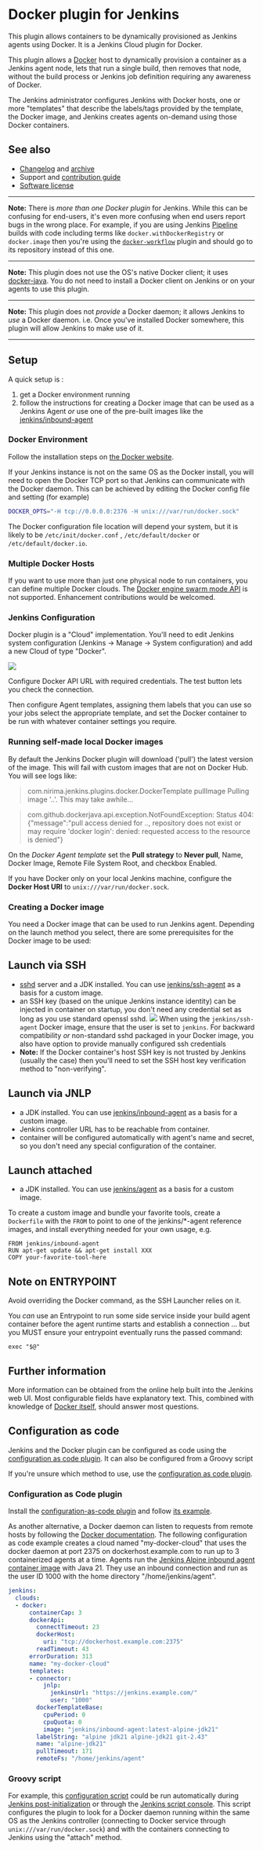 # Docker plugin for Jenkins

This plugin allows containers to be dynamically provisioned as Jenkins agents using Docker.
It is a Jenkins Cloud plugin for Docker.

This plugin allows a [Docker](https://docs.docker.com/) host to dynamically provision a container as a Jenkins agent node,
lets that run a single build,
then removes that node,
without the build process or Jenkins job definition
requiring any awareness of Docker.

The Jenkins administrator configures Jenkins with
Docker hosts,
one or more "templates"
that describe
the labels/tags provided by the template,
the Docker image,
and Jenkins creates agents on-demand using those Docker containers.

## See also
* [Changelog](https://plugins.jenkins.io/docker-plugin/releases/) and [archive](https://github.com/jenkinsci/docker-plugin/blob/docker-plugin-1.3.0/CHANGELOG.md)
* Support and [contribution guide](CONTRIBUTING.md)
* [Software license](LICENSE)

----

**Note:** There is _more than one Docker plugin_ for Jenkins.
While this can be confusing for end-users, it's even more confusing when end users report bugs in the wrong place.
For example, if you are using Jenkins
[Pipeline](https://jenkins.io/doc/book/pipeline/docker/)
builds with code including terms like
`docker.withDockerRegistry`
or
`docker.image`
then you're using the
[`docker-workflow`](https://plugins.jenkins.io/docker-workflow)
plugin and should go to its repository instead of this one.

----

**Note:** This plugin does not use the OS's native Docker client;
it uses [docker-java](https://github.com/docker-java/docker-java).
You do not need to install a Docker client on Jenkins or on your agents to use this plugin.

----

**Note:** This plugin does not _provide_ a Docker daemon; it allows Jenkins to _use_ a Docker daemon.
i.e. Once you've installed Docker somewhere, this plugin will allow Jenkins to make use of it.

----

## Setup

A quick setup is :

1. get a Docker environment running
1. follow the instructions for creating a Docker image that can be used
as a Jenkins Agent
_or_ use one of the pre-built images
like the [jenkins/inbound-agent](https://hub.docker.com/r/jenkins/inbound-agent/)

### Docker Environment

Follow the installation steps on [the Docker website](https://docs.docker.com/).

If your Jenkins instance is not on the same OS as the Docker install,
you will need to open the Docker TCP port so that Jenkins can communicate with the Docker daemon.
This can be achieved by editing the Docker config file and setting (for example)

```sh
DOCKER_OPTS="-H tcp://0.0.0.0:2376 -H unix:///var/run/docker.sock"
```

The Docker configuration file location will depend your system, but it
is likely to be
`/etc/init/docker.conf`
,
`/etc/default/docker`
or
`/etc/default/docker.io`.

### Multiple Docker Hosts

If you want to use more than just one physical node to run containers, you can define multiple Docker clouds.
The [Docker engine swarm mode API](https://docs.docker.com/engine/swarm/) is not supported.
Enhancement contributions would be welcomed.

### Jenkins Configuration

Docker plugin is a "Cloud" implementation.
You'll need to edit Jenkins system configuration
(Jenkins -> Manage -> System configuration)
and add a new Cloud of type "Docker".

![](docs/images/add-new-docker-cloud.png)

Configure Docker API URL with required credentials.
The test button lets you check the connection.

Then configure Agent templates,
assigning them labels that you can use so your jobs select the appropriate template,
and set the Docker container to be run with whatever container settings you require.

### Running self-made local Docker images

By default the Jenkins Docker plugin will download ('pull') the latest version of the image.
This will fail with custom images that are not on Docker Hub.
You will see logs like:

> com.nirima.jenkins.plugins.docker.DockerTemplate pullImage
> Pulling image '..'. This may take awhile...

> com.github.dockerjava.api.exception.NotFoundException: Status 404: {"message":"pull access denied for .., repository does not exist or may require 'docker login': denied: requested access to the resource is denied"}

On the _Docker Agent template_ set the **Pull strategy** to **Never pull**, Name, Docker Image, Remote File System Root, and checkbox Enabled.

If you have Docker only on your local Jenkins machine, configure the  **Docker Host URI** to `unix:///var/run/docker.sock`.

### Creating a Docker image

You need a Docker image that can be used to run Jenkins agent.
Depending on the launch method you select, there are some prerequisites
for the Docker image to be used:

## Launch via SSH

-   [sshd](https://linux.die.net/man/8/sshd) server and a JDK installed.
    You can use
    [jenkins/ssh-agent](https://hub.docker.com/r/jenkins/ssh-agent/)
    as a basis for a custom image.
-   an SSH key (based on the unique Jenkins instance identity) can be
    injected in container on startup, you don't need any credential set
    as long as you use standard openssl sshd.
    ![](docs/images/connect-with-ssh.png)
    When using the `jenkins/ssh-agent` Docker image, ensure that the user
    is set to `jenkins`.
    For backward compatibility *or* non-standard sshd packaged in your
    Docker image, you also have option to provide manually configured
    ssh credentials
-   **Note:** If the Docker container's host SSH key is not trusted by
    Jenkins (usually the case) then you'll need to set the SSH host key
    verification method to "non-verifying".

## Launch via JNLP

-   a JDK installed.
    You can use
    [jenkins/inbound-agent](https://hub.docker.com/r/jenkins/inbound-agent/)
    as a basis for a custom image.
-   Jenkins controller URL has to be reachable from container.
-   container will be configured automatically with agent's name and
    secret, so you don't need any special configuration of the container.

## Launch attached

-   a JDK installed.
    You can use
    [jenkins/agent](https://hub.docker.com/r/jenkins/agent/)
    as a basis for a custom image.

To create a custom image and bundle your favorite tools,
create a `Dockerfile` with the `FROM` to point to one of the
jenkins/\*-agent
reference images,
and install everything needed for your own usage, e.g.

```
FROM jenkins/inbound-agent
RUN apt-get update && apt-get install XXX
COPY your-favorite-tool-here
```

## Note on ENTRYPOINT

Avoid overriding the Docker command, as the SSH Launcher relies on it.

You _can_ use an Entrypoint to run some side service inside your build agent container before the agent runtime starts and establish a connection
... but you MUST ensure your entrypoint eventually runs the passed command:

    exec "$@"

## Further information

More information can be obtained from the online help built into the Jenkins web UI.
Most configurable fields have explanatory text.
This, combined with knowledge of [Docker itself](https://docs.docker.com/), should answer most questions.

## Configuration as code

Jenkins and the Docker plugin can be configured as code  using the [configuration as code plugin](https://plugins.jenkins.io/configuration-as-code/).
It can also be configured from a Groovy script

If you're unsure which method to use, use the [configuration as code plugin](https://plugins.jenkins.io/configuration-as-code/).

### Configuration as Code plugin

Install the [configuration-as-code plugin](https://plugins.jenkins.io/configuration-as-code/) and follow [its example](https://github.com/jenkinsci/configuration-as-code-plugin/tree/master/demos/docker).

As another alternative, a Docker daemon can listen to requests from remote hosts by following the [Docker documentation](https://docs.docker.com/engine/daemon/remote-access/).
The following configuration as code example creates a cloud named "my-docker-cloud" that uses the docker daemon at port 2375 on dockerhost.example.com to run up to 3 containerized agents at a time.
Agents run the [Jenkins Alpine inbound agent container image](https://hub.docker.com/r/jenkins/inbound-agent) with Java 21.
They use an inbound connection and run as the user ID 1000 with the home directory "/home/jenkins/agent".

```yaml
jenkins:
  clouds:
  - docker:
      containerCap: 3
      dockerApi:
        connectTimeout: 23
        dockerHost:
          uri: "tcp://dockerhost.example.com:2375"
        readTimeout: 43
      errorDuration: 313
      name: "my-docker-cloud"
      templates:
      - connector:
          jnlp:
            jenkinsUrl: "https://jenkins.example.com/"
            user: "1000"
        dockerTemplateBase:
          cpuPeriod: 0
          cpuQuota: 0
          image: "jenkins/inbound-agent:latest-alpine-jdk21"
        labelString: "alpine jdk21 alpine-jdk21 git-2.43"
        name: "alpine-jdk21"
        pullTimeout: 171
        remoteFs: "/home/jenkins/agent"
```

### Groovy script

For example, this
[configuration script](docs/attachments/docker-plugin-configuration-script.groovy)
could be run automatically during
[Jenkins post-initialization](https://www.jenkins.io/doc/book/managing/groovy-hook-scripts/)
or through the
[Jenkins script console](https://www.jenkins.io/doc/book/managing/script-console/).
This script configures the plugin to look for a Docker daemon running within the same OS as the Jenkins controller
(connecting to Docker service through `unix:///var/run/docker.sock`)
and with the containers connecting to Jenkins using the "attach" method.
